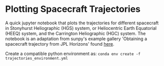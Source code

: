 # Plotting Spacecraft Trajectories
A quick jupyter notebook that plots the trajectories for different spacecraft in Stonyhurst Heliographic (HGS) system, or Heliocentric Earth Equatorial (HEEQ) system, and the Carrington Heliographic (HGC) system. The notebook is an adaptation from sunpy's example gallery 'Obtaining a spacecraft trajectory from JPL Horizons' found [here](https://docs.sunpy.org/en/stable/generated/gallery/units_and_coordinates/ParkerSolarProbe_trajectory.html#sphx-glr-generated-gallery-units-and-coordinates-parkersolarprobe-trajectory-py).

Create a compatible python environment as:
`conda env create -f trajectories_environment.yml`
